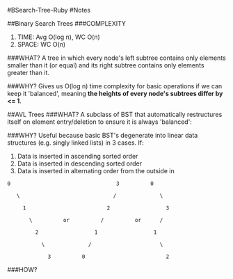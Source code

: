 #BSearch-Tree-Ruby
#Notes

##Binary Search Trees
###COMPLEXITY
  1. TIME: Avg O(log n), WC O(n)
  2. SPACE: WC O(n)

###WHAT?
  A tree in which every node's left subtree contains only elements smaller than it (or equal) and its right subtree contains only elements greater than it.

###WHY?
  Gives us O(log n) time complexity for basic operations if we can keep it 'balanced', meaning **the heights of every node's subtrees differ by <= 1**.

##AVL Trees
###WHAT?
  A subclass of BST that automatically restructures itself on element entry/deletion to ensure it is always 'balanced':

###WHY?
  Useful because basic BST's degenerate into linear data structures (e.g. singly linked lists) in 3 cases. If:
  1. Data is inserted in ascending sorted order
  2. Data is inserted in descending sorted order
  3. Data is inserted in alternating order from the outside in

```
0                                  3          0

   \                              /              \

     1                          2                  3

       \          or          /          or      /

         2                  1                  1

           \              /                      \

             3          0                          2
```
###HOW?
